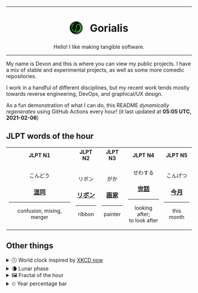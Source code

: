 ***

<h1 align="center">
<sub>
    <img src="readme/resources/avatar.png" height="36">
</sub>
&nbsp;
Gorialis
</h1>
<p align="center">
Hello! I like making tangible software.
</p>

***

My name is Devon and this is where you can view my public projects. I have a mix of stable and experimental projects, as well as some more comedic repositories.

I work in a handful of different disciplines, but my recent work tends mostly towards reverse engineering, DevOps, and graphical/UX design.

As a fun demonstration of what I can do, this README *dynamically regenerates* using GitHub Actions every hour! (it last updated at **05:05 UTC, 2021-02-06**)

<h2>JLPT words of the hour</h2>
<table>
    <tr>
        <th>JLPT N1</th>
        <th>JLPT N2</th>
        <th>JLPT N3</th>
        <th>JLPT N4</th>
        <th>JLPT N5</th>
    </tr>
    <tr>
        <td>
            <p align="center">こんどう</p>
            <h3 align="center"><b><a href="https://jisho.org/search/%E6%B7%B7%E5%90%8C">混同</a></b></h3>
            <hr>
            <p align="center">confusion,<wbr> mixing,<wbr> merger</p>
        </td>
        <td>
            <p align="center">リボン</p>
            <h3 align="center"><b><a href="https://jisho.org/search/%E3%83%AA%E3%83%9C%E3%83%B3">リボン</a></b></h3>
            <hr>
            <p align="center">ribbon</p>
        </td>
        <td>
            <p align="center">がか</p>
            <h3 align="center"><b><a href="https://jisho.org/search/%E7%94%BB%E5%AE%B6">画家</a></b></h3>
            <hr>
            <p align="center">painter</p>
        </td>
        <td>
            <p align="center">せわする</p>
            <h3 align="center"><b><a href="https://jisho.org/search/%E4%B8%96%E8%A9%B1">世話</a></b></h3>
            <hr>
            <p align="center">looking after;<br> to look after</p>
        </td>
        <td>
            <p align="center">こんげつ</p>
            <h3 align="center"><b><a href="https://jisho.org/search/%E4%BB%8A%E6%9C%88">今月</a></b></h3>
            <hr>
            <p align="center">this month</p>
        </td>
    </tr>
</table>

<h2>Other things</h2>
<details>
<summary>🕔  World clock inspired by <a href="https://xkcd.com/now">XKCD now</a></summary>

> <img src="generated/now.png" width="512">

</details>
<details>
<summary>🌘 Lunar phase</summary>

The moon is approximately 83.33% through its phase (Waning Crescent).

</details>
<details>
<summary>&#x1f5bc; Fractal of the hour</summary>

> <img src="generated/fractal.png" width="512">

</details>
<details>
<summary>&#x23f2; Year percentage bar</summary>
<pre><code>2021 [█▁▁▁▁▁▁▁▁▁▁▁▁▁▁▁▁▁▁▁] 9.92%</code></pre>
</details>
